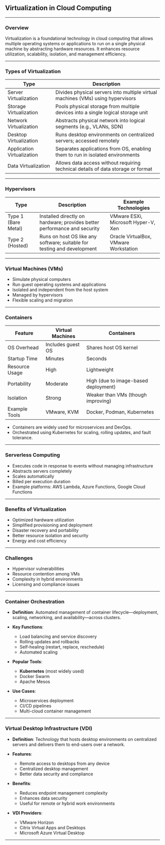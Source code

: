 ## Virtualization in Cloud Computing

---

### Overview

Virtualization is a foundational technology in cloud computing that allows multiple operating systems or applications to run on a single physical machine by abstracting hardware resources. It enhances resource utilization, scalability, isolation, and management efficiency.

---

### Types of Virtualization

| Type                       | Description                                                                      |
| -------------------------- | -------------------------------------------------------------------------------- |
| Server Virtualization      | Divides physical servers into multiple virtual machines (VMs) using hypervisors  |
| Storage Virtualization     | Pools physical storage from multiple devices into a single logical storage unit  |
| Network Virtualization     | Abstracts physical network into logical segments (e.g., VLANs, SDN)              |
| Desktop Virtualization     | Runs desktop environments on centralized servers; accessed remotely              |
| Application Virtualization | Separates applications from OS, enabling them to run in isolated environments    |
| Data Virtualization        | Allows data access without requiring technical details of data storage or format |

---

### Hypervisors

| Type                | Description                                                              | Example Technologies                  |
| ------------------- | ------------------------------------------------------------------------ | ------------------------------------- |
| Type 1 (Bare Metal) | Installed directly on hardware; provides better performance and security | VMware ESXi, Microsoft Hyper-V, Xen   |
| Type 2 (Hosted)     | Runs on host OS like any software; suitable for testing and development  | Oracle VirtualBox, VMware Workstation |

---

### Virtual Machines (VMs)

* Simulate physical computers
* Run guest operating systems and applications
* Isolated and independent from the host system
* Managed by hypervisors
* Flexible scaling and migration

---

### Containers

| Feature        | Virtual Machines  | Containers                           |
| -------------- | ----------------- | ------------------------------------ |
| OS Overhead    | Includes guest OS | Shares host OS kernel                |
| Startup Time   | Minutes           | Seconds                              |
| Resource Usage | High              | Lightweight                          |
| Portability    | Moderate          | High (due to image-based deployment) |
| Isolation      | Strong            | Weaker than VMs (though improving)   |
| Example Tools  | VMware, KVM       | Docker, Podman, Kubernetes           |

* Containers are widely used for microservices and DevOps.
* Orchestrated using Kubernetes for scaling, rolling updates, and fault tolerance.

---

### Serverless Computing

* Executes code in response to events without managing infrastructure
* Abstracts servers completely
* Scales automatically
* Billed per execution duration
* Example platforms: AWS Lambda, Azure Functions, Google Cloud Functions

---

### Benefits of Virtualization

* Optimized hardware utilization
* Simplified provisioning and deployment
* Disaster recovery and portability
* Better resource isolation and security
* Energy and cost efficiency

---

### Challenges

* Hypervisor vulnerabilities
* Resource contention among VMs
* Complexity in hybrid environments
* Licensing and compliance issues

---

### Container Orchestration

* **Definition**: Automated management of container lifecycle—deployment, scaling, networking, and availability—across clusters.
* **Key Functions**:

  * Load balancing and service discovery
  * Rolling updates and rollbacks
  * Self-healing (restart, replace, reschedule)
  * Automated scaling
* **Popular Tools**:

  * **Kubernetes** (most widely used)
  * Docker Swarm
  * Apache Mesos
* **Use Cases**:

  * Microservices deployment
  * CI/CD pipelines
  * Multi-cloud container management

---

### Virtual Desktop Infrastructure (VDI)

* **Definition**: Technology that hosts desktop environments on centralized servers and delivers them to end-users over a network.
* **Features**:

  * Remote access to desktops from any device
  * Centralized desktop management
  * Better data security and compliance
* **Benefits**:

  * Reduces endpoint management complexity
  * Enhances data security
  * Useful for remote or hybrid work environments
* **VDI Providers**:

  * VMware Horizon
  * Citrix Virtual Apps and Desktops
  * Microsoft Azure Virtual Desktop

---
